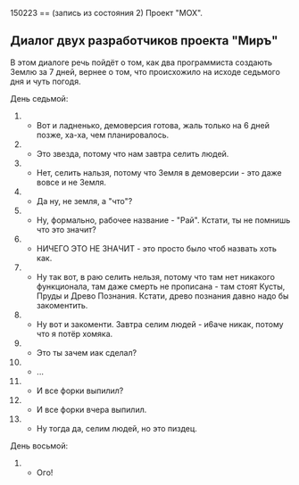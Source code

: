 





150223 == (запись из состояния 2)
Проект "МОХ".

Диалог двух разработчиков проекта "Миръ"
----------------------------------------

В этом диалоге речь пойдёт о том, как два программиста создають Землю за 7 дней, 
вернее о том, что происхожило на исходе седьмого дня и чуть погодя.

День седьмой:

1. - Вот и ладненько, демоверсия готова, жаль только на 6 дней позже, ха-ха, 
чем планировалось.
2. - Это звезда, потому что нам завтра селить людей.
1. - Нет, селить нальзя, потому что Земля в демоверсии - это даже вовсе и не Земля.
2. - Да ну, не земля, а "что"?
1. - Ну, формально, рабочее название - "Рай". Кстати, ты не помнишь что это значит?
2. - НИЧЕГО ЭТО НЕ ЗНАЧИТ - это просто было чтоб назвать хоть как.
1. - Ну так вот, в раю селить нельзя, потому что там нет никакого функционала, 
там даже смерть не прописана - там стоят Кусты, Пруды и Древо Познания. 
Кстати, древо познания давно надо бы закоментить.
2. - Ну вот и закоменти. Завтра селим людей - и6аче никак, потому что я потёр хомяка.
1. - Это ты зачем иак сделал?
2. - ...
1. - И все форки выпилил?
2. - И все форки вчера выпилил.
1. - Ну тогда да, селим людей, но это пиздец.

День восьмой:

1. - Ого!